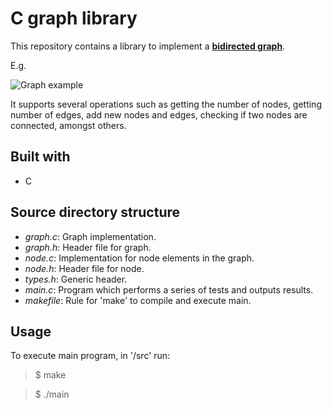 # C graph library

This repository contains a library to implement a **[bidirected graph](https://en.wikipedia.org/wiki/Bidirected_graph)**. 

E.g.

![Graph example](https://i.stack.imgur.com/LHP8l.png)

It supports several operations such as getting the number of nodes, getting number of edges, add new nodes and edges, checking if two nodes are connected, amongst others.

## Built with

- C

## Source directory structure

- *graph.c*: Graph implementation.
- *graph.h*: Header file for graph.
- *node.c*: Implementation for node elements in the graph.
- *node.h*: Header file for node.
- *types.h*: Generic header. 
- *main.c*: Program which performs a series of tests and outputs results.
- *makefile*: Rule for 'make' to compile and execute main.

## Usage
To execute main program, in '/src' run:
> $ make

> $ ./main


